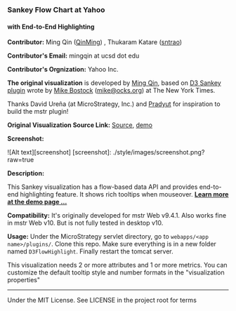 ### Sankey Flow Chart at Yahoo
#### with End-to-End Highlighting

**Contributor:** Ming Qin ([QinMing](//github.com/QinMing))
, Thukaram Katare ([sntrao](//github.com/sntrao))

**Contributor's Email:** mingqin at ucsd dot edu

**Contributor's Orgnization:** Yahoo Inc.

**The original visualization** is developed by [Ming Qin](http://github.com/QinMing), based on [D3 Sankey plugin](http://bost.ocks.org/mike/sankey/) wrote by [Mike Bostock](http://github.com/mbostock) (<mike@ocks.org>) at The New York Times.

Thanks David Ureña (at MicroStrategy, Inc.) and [Pradyut](http://community.microstrategy.com/t5/user/viewprofilepage/user-id/19497) for inspiration to build the mstr plugin!

**Original Visualization Source Link:** [Source](http://github.com/qinming/d3-sankey-with-highlighting), [demo](http://qinming.github.io/sankey)

**Screenshot:**

![Alt text][screenshot]
[screenshot]: ./style/images/screenshot.png?raw=true

**Description:**

This Sankey visualization has a flow-based data API and provides end-to-end highlighting feature. It shows rich tooltips when mouseover. **[Learn more at the demo page ... ](http://qinming.github.io/sankey)**

**Compatibility:** It's originally developed for mstr Web v9.4.1. Also works fine in mstr Web v10. But is not fully tested in desktop v10.

**Usage:** Under the MicroStrategy servlet directory, go to `webapps/<app name>/plugins/`. Clone this repo. Make sure everything is in a new folder named `D3FlowHighlight`. Finally restart the tomcat server.

This visualization needs 2 or more attributes and 1 or more metrics. You can customize the default tooltip style and number formats in the "visualization properties"

------------------------

Under the MIT License. See LICENSE in the project root for terms
